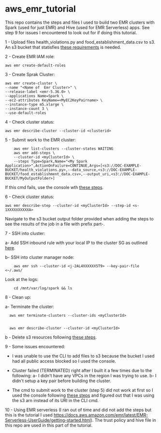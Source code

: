# aws_emr_tutorial


This repo contains the steps and files I used to build two EMR clusters with Spark (used for just EMR) and Hive (used for EMR Serverless) apps. See step 9 for issues I encountered to look out for if doing this tutorial.

1 - Upload files health_violations.py and food_establishment_data.csv to s3. An s3 bucket that statisfies [these requirements](https://docs.aws.amazon.com/emr/latest/ManagementGuide/emr-gs.html#:~:text=Buckets%20and%20folders%20that%20you%20use%20with%20Amazon%20EMR%20have%20the%20following%20limitations%3A.) is needed. 

2 - Create EMR IAM role:

	aws emr create-default-roles

3 - Create Sprak Cluster:

    aws emr create-cluster \
   	--name "<Name of  Emr Cluster>" \
   	--release-label <emr-5.36.0> \
   	--applications Name=Spark \
   	--ec2-attributes KeyName=<MyEC2KeyPairname> \
   	--instance-type m5.xlarge \
   	--instance-count 3 \
   	--use-default-roles    

4 - Check cluster status:

    aws emr describe-cluster --cluster-id <clusterid>

5 - Submit work to the EMR cluster:

		aws emr list-clusters --cluster-states WAITING							
		aws emr add-steps \
		--cluster-id <myClusterId> \
		--steps Type=Spark,Name="<My Spark Application>",ActionOnFailure=CONTINUE,Args=[<s3://DOC-EXAMPLE-BUCKET/health_violations.py>,--data_source,<s3://DOC-EXAMPLE-BUCKET/food_establishment_data.csv>,--output_uri,<s3://DOC-EXAMPLE-BUCKET/MyOutputFolder>]

 If this cmd fails, use the console wth [these steps](https://docs.aws.amazon.com/emr/latest/ManagementGuide/emr-gs.html#:~:text=To%20submit%20a%20Spark%20application%20as%20a%20step%20using%20the%20console).								

6 - Check cluster status:

    aws emr describe-step --cluster-id <myClusterId> --step-id <s-1XXXXXXXXXXA>							

Navigate to the s3 bucket output folder provided when adding the steps to see the results of the job in a file with prefix part-.

7 - SSH into cluster:
  
  a- Add SSH inbound rule with your local IP to the cluster SG as outlined [here](https://docs.aws.amazon.com/emr/latest/ManagementGuide/emr-gs.html#:~:text=To%20allow%20SSH%20access%20for%20trusted%20sources%20for%20the%20ElasticMapReduce%2Dmaster%20security%20group).

  b- SSH into cluster manager node:

		aws emr ssh --cluster-id <j-2AL4XXXXXX5T9> --key-pair-file <~/.aws/						

Look at the logs:

		cd /mnt/var/log/spark && ls

8 - Clean up:

  a- Terminate the cluster:

      aws emr terminate-clusters --cluster-ids <myClusterId>


      aws emr describe-cluster --cluster-id <myClusterId>		

  b - Delete s3 resources following [these steps](https://docs.aws.amazon.com/emr/latest/ManagementGuide/emr-gs.html#:~:text=user%20request%22%0A%20%20%20%20%20%20%20%20%20%20%20%20%7D%0A%20%20%20%20%20%20%20%20%7D%0A%20%20%20%20%7D%0A%7D-,Delete%20S3%20resources,-To%20avoid%20additional).
  
9 - Some issues encountered:
 - I was unable to use the CLI to add files to s3 because the bucket I used had all public access blocked so I used the console.

 - Cluster failed (TERMINATED) right after I built it a few times due to the following:
	a- I didn't have any VPCs in the region I was trying to use.
	b- I didn't setup a key pair before building the cluster.

 - The cmd to submit work to the cluster (step 5) did not work at first so I used the console following [these steps](https://docs.aws.amazon.com/emr/latest/ManagementGuide/emr-gs.html#:~:text=To%20submit%20a%20Spark%20application%20as%20a%20step%20using%20the%20console ) and figured out that I was using the s3 arn instead of its URI in the CLI cmd.	

10 - Using EMR serverless (I ran out of time and did not add the steps but this is the tutorial I used https://docs.aws.amazon.com/emr/latest/EMR-Serverless-UserGuide/getting-started.html). The trust policy and hive file in this repo are used in this part of the tutorial.


